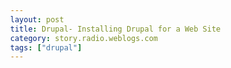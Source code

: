 ```yaml
---
layout: post
title: Drupal- Installing Drupal for a Web Site
category: story.radio.weblogs.com
tags: ["drupal"]
---
```

<head>
<meta http-equiv="Content-Type" content="text/html; charset=UTF-8">
    <meta http-equiv="Expires" content="Mon, 01 Jan 1990 01:00:00 GMT">
    <title>Drupal: Installing Drupal for a Web Site</title>
    <style type="text/css">
      body {
        margin-top: 0px;
        margin-left: 0px;
        margin-right: 0px;
        margin-bottom: 0px;
        }

      body, td, p {
        font-family: verdana, sans-serif;
        font-size: 90%;
        }

      h2 { 
        font-family: Verdana, Arial, Helvetica, sans-serif; font-size: 24px; font-weight: bold
        }
      .header {
        font-family: Verdana, Arial, Helvetica, sans-serif; font-size: 40px; font-weight: bold
        }
      .realsmall {
        font-family: Verdana, Arial, Helvetica, sans-serif; font-size: 9px;
        }
      .small {
        font-family: Verdana, Arial, Helvetica, sans-serif; font-size: 10px;
        }
      </style>
    </head>

| 

 |

| ![](http://radio.weblogs.com/0103807/images/trans60x60.gif)  
 | Last updated: 6/29/2002; 9:31:31 AM  
 | ![](http://radio.weblogs.com/0103807/images/trans60x60.gif) |

| ![](http://radio.weblogs.com/0103807/images/trans60x1.gif)  
 | 

<font size="+3"><b><a href="http://radio.weblogs.com/0103807/" style="color:black; text-decoration:none">The FuzzyBlog!</a></b></font>  
_Marketing 101. Consulting 101. PHP Consulting. Random geeky stuff. I Blog Therefore I Am._

<font size="+1"><b>Drupal: Installing Drupal for a Web Site</b></font>

I've written positively about Drupal for quite a while now.&nbsp; But I haven't done a lot to document it (I have cleaned up the English on several of the source modules although not as many as I wanted to).&nbsp; This document lays out how to configure Drupal for a single website.&nbsp; It assumes the following:

- \*nix 
- Apache
- The website is a named user under Unix that matches the name of the domain i.e. if the domain of the Drupal site is [www.scottsweblog.com](http://www.scottsweblog.com) then the Unix user name is scottsweblog.com
- All content is in a /htdocs/ directory below /home/username/
- Drupal itself is installed into a drupal subdirectory below /home/username/htdocs/ or /home/username/htdocs/drupal/

Please note that these restrictions are how I chose to configure this installation.&nbsp; These aren't Drupal requirements -- Drupal is a supremely flexible system.

## Step 1: Read This

[http://www.drupal.org/node.php?id=320](http://www.drupal.org/node.php?id=320)

Set

&nbsp;

  
  

<script language="JavaScript" type="text/javascript"><!--
	var imageUrl = "http://subhonker6.userland.com/weblogStats/count.gif";
	var imageTag = "<img src=\"" + imageUrl + "?group=radio1&usernum=103807&referer=" + escape (document.referrer) + "\" height=\"1\" width=\"1\">";
	document.write (imageTag);
	//--></script>

 | ![](http://radio.weblogs.com/0103807/images/trans60x1.gif)  
 |
| ![](http://radio.weblogs.com/0103807/images/trans60x60.gif)  
 | Copyright 2002 © The FuzzyStuff  
 | ![](http://radio.weblogs.com/0103807/images/trans60x60.gif)  
 |

